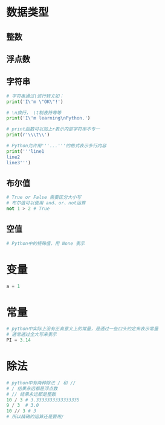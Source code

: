 # 数据类型

## 整数

## 浮点数

## 字符串
```python
# 字符串通过\进行转义如：  
print('I\'m \"OK\"!')

# \n换行， \t制表符等等
print('I\'m learning\nPython.')

# print函数可以加上r表示内部字符串不专一
print(r'\\\t\\')

# Python允许用'''...'''的格式表示多行内容
print('''line1
line2
line3''')
```

## 布尔值
```python
# True or False 需要区分大小写
# 布尔值可以使用 and、or、not运算
not 1 > 2 # True
```

## 空值
```python
# Python中的特殊值，用 None 表示
```

# 变量
```python
a = 1
```

# 常量
```python
# python中实际上没有正真意义上的常量，是通过一些口头约定来表示常量
# 通常通过全大写来表示
PI = 3.14
```

# 除法
```python
# python中有两种除法 / 和 //
# / 结果永远都是浮点数
# // 结果永远都是整数
10 / 3 # 3.3333333333333335
9 / 3  # 3.0
10 // 3 # 3
# 所以精确的运算还是要用/
```